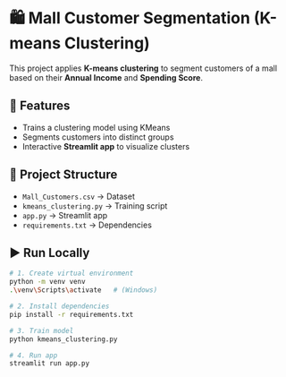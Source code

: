 # 🛍️ Mall Customer Segmentation (K-means Clustering)

This project applies **K-means clustering** to segment customers of a mall based on their **Annual Income** and **Spending Score**.

## 🚀 Features
- Trains a clustering model using KMeans
- Segments customers into distinct groups
- Interactive **Streamlit app** to visualize clusters

## 📂 Project Structure
- `Mall_Customers.csv` → Dataset
- `kmeans_clustering.py` → Training script
- `app.py` → Streamlit app
- `requirements.txt` → Dependencies

## ▶️ Run Locally
```bash
# 1. Create virtual environment
python -m venv venv
.\venv\Scripts\activate   # (Windows)

# 2. Install dependencies
pip install -r requirements.txt

# 3. Train model
python kmeans_clustering.py

# 4. Run app
streamlit run app.py
